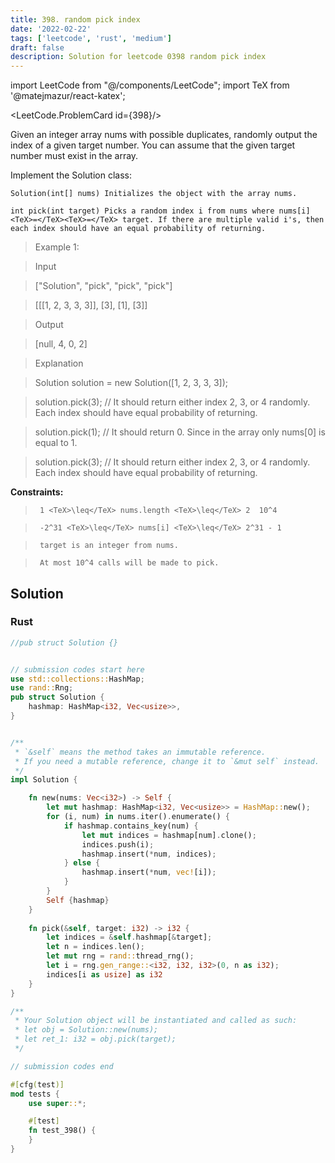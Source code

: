 ```yaml
---
title: 398. random pick index
date: '2022-02-22'
tags: ['leetcode', 'rust', 'medium']
draft: false
description: Solution for leetcode 0398 random pick index
---
```

import LeetCode from "@/components/LeetCode";
import TeX from '@matejmazur/react-katex';

<LeetCode.ProblemCard id={398}/>
 

  Given an integer array nums with possible duplicates, randomly output the index of a given target number. You can assume that the given target number must exist in the array.

  Implement the Solution class:

  

  	Solution(int[] nums) Initializes the object with the array nums.

  	int pick(int target) Picks a random index i from nums where nums[i] <TeX>=</TeX><TeX>=</TeX> target. If there are multiple valid i's, then each index should have an equal probability of returning.

  

   

 >   Example 1:

  

 >   Input

 >   ["Solution", "pick", "pick", "pick"]

 >   [[[1, 2, 3, 3, 3]], [3], [1], [3]]

 >   Output

 >   [null, 4, 0, 2]

 >   Explanation

 >   Solution solution <TeX>=</TeX> new Solution([1, 2, 3, 3, 3]);

 >   solution.pick(3); // It should return either index 2, 3, or 4 randomly. Each index should have equal probability of returning.

 >   solution.pick(1); // It should return 0. Since in the array only nums[0] is equal to 1.

 >   solution.pick(3); // It should return either index 2, 3, or 4 randomly. Each index should have equal probability of returning.

  

   

  **Constraints:**

  

 >   	1 <TeX>\leq</TeX> nums.length <TeX>\leq</TeX> 2  10^4

 >   	-2^31 <TeX>\leq</TeX> nums[i] <TeX>\leq</TeX> 2^31 - 1

 >   	target is an integer from nums.

 >   	At most 10^4 calls will be made to pick.


## Solution
### Rust
```rust
//pub struct Solution {}


// submission codes start here
use std::collections::HashMap;
use rand::Rng;
pub struct Solution {
    hashmap: HashMap<i32, Vec<usize>>,
}


/** 
 * `&self` means the method takes an immutable reference.
 * If you need a mutable reference, change it to `&mut self` instead.
 */
impl Solution {

    fn new(nums: Vec<i32>) -> Self {
        let mut hashmap: HashMap<i32, Vec<usize>> = HashMap::new();
        for (i, num) in nums.iter().enumerate() {
            if hashmap.contains_key(num) {
                let mut indices = hashmap[num].clone();
                indices.push(i);
                hashmap.insert(*num, indices);                
            } else {
                hashmap.insert(*num, vec![i]);
            }
        }
        Self {hashmap}
    }
    
    fn pick(&self, target: i32) -> i32 {
        let indices = &self.hashmap[&target];
        let n = indices.len();
        let mut rng = rand::thread_rng();
        let i = rng.gen_range::<i32, i32, i32>(0, n as i32);
        indices[i as usize] as i32
    }
}

/**
 * Your Solution object will be instantiated and called as such:
 * let obj = Solution::new(nums);
 * let ret_1: i32 = obj.pick(target);
 */

// submission codes end

#[cfg(test)]
mod tests {
    use super::*;

    #[test]
    fn test_398() {
    }
}

```
